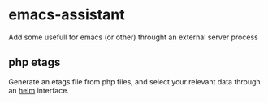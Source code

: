 emacs-assistant
===============

Add some usefull for emacs (or other) throught an external server process

php etags
---------

Generate an etags file from php files, and select your relevant data through an
[helm](https://github.com/emacs-helm/helm) interface.
